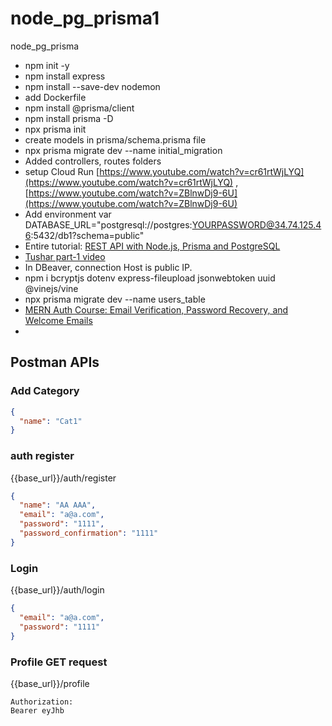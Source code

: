 # node_pg_prisma1

node_pg_prisma

- npm init -y
- npm install express
- npm install --save-dev nodemon
- add Dockerfile
- npm install @prisma/client
- npm install prisma -D
- npx prisma init
- create models in prisma/schema.prisma file
- npx prisma migrate dev --name initial_migration
- Added controllers, routes folders
- setup Cloud Run [https://www.youtube.com/watch?v=cr61rtWjLYQ](https://www.youtube.com/watch?v=cr61rtWjLYQ) , [https://www.youtube.com/watch?v=ZBlnwDj9-6U](https://www.youtube.com/watch?v=ZBlnwDj9-6U)
- Add environment var DATABASE_URL="postgresql://postgres:YOURPASSWORD@34.74.125.46:5432/db1?schema=public"
- Entire tutorial: [REST API with Node.js, Prisma and PostgreSQL](https://www.youtube.com/watch?v=ExS2OHzsvKA)
- [Tushar part-1 video](https://www.youtube.com/watch?v=tbJjEmpC7-Y)
- In DBeaver, connection Host is public IP.
- npm i bcryptjs dotenv express-fileupload jsonwebtoken uuid @vinejs/vine
- npx prisma migrate dev --name users_table
- [MERN Auth Course: Email Verification, Password Recovery, and Welcome Emails](https://www.youtube.com/watch?v=pmvEgZC55Cg)
- 

## Postman APIs

### Add Category

```json Add new Category
{
  "name": "Cat1"
}
```

### auth register

{{base_url}}/auth/register

```json Register
{
  "name": "AA AAA",
  "email": "a@a.com",
  "password": "1111",
  "password_confirmation": "1111"
}
```

### Login

{{base_url}}/auth/login

```json Login
{
  "email": "a@a.com",
  "password": "1111"
}
```

### Profile GET request

{{base_url}}/profile

```API
Authorization:
Bearer eyJhb
```
